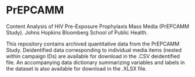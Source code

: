 # PrEPCAMM
Content Analysis of HIV Pre-Exposure Prophylaxis Mass Media (PrEPCAMM Study). 
Johns Hopkins Bloomberg School of Public Health.

This repository contains archived quantitative data from the PrEPCAMM Study. Deidentified data corresponding to individual media items
(nested within campaign IDs) are available for download in the .CSV deidentified file. An accompanying data dictionary summarizing
variables and labels in the dataset is also available for download in the .XLSX file. 
